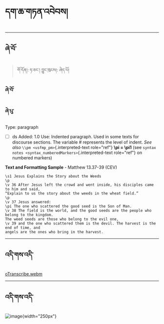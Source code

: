 # དག་ཆ་གཏན་འབེབས།

------------------------------------------------------------------------
ཞེ་བོ་
--------
> གོ་དོན།: ཧ་ཅང་། བྱུང་ཁུངས།: ཞེད་པོ།

### ཞེ་བོ་




### ཞེ་པུ་




Type:   paragraph
- [ ] ds
Added:   1.0
Use:   Indented paragraph. Used in some texts for discourse sections. The
    variable \# represents the level of indent. *See also*
    `\\pm <usfmp_pm>`{.interpreted-text role="ref"} **\\pi = \\pi1**
    (see `syntax notes <syntax_numberedMarkers>`{.interpreted-text
    role="ref"} on numbered markers)

**Text and Formatting Sample** - Matthew 13.37-39 (CEV)

``` {#usfm-paragraph_pi#_example .text}
\s1 Jesus Explains the Story about the Weeds
\p
\v 36 After Jesus left the crowd and went inside, his disciples came to him and said, 
“Explain to us the story about the weeds in the wheat field.”
\p
\v 37 Jesus answered:
\pi The one who scattered the good seed is the Son of Man.
\v 38 The field is the world, and the good seeds are the people who belong to the kingdom. 
The weed seeds are those who belong to the evil one,
\v 39 and the one who scattered them is the devil. The harvest is the end of time, and 
angels are the ones who bring in the harvest.
```
------------------------------------------------------------------------

འདི་གས་འདི་
----

[oTranscribe.webm](https://user-images.githubusercontent.com/17675331/217753303-846cd0f2-6f20-44ff-a411-cb4e4b0bd0a0.webm)


------------------------------------------------------------------------

འདི་གས་འདི་
----

![image](images/usfm-paragraph_pi.jpg){width="250px"}

